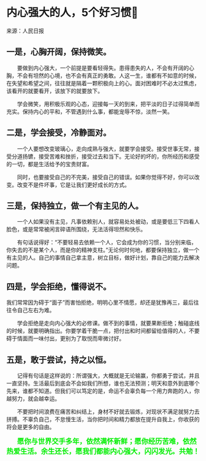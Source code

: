 # 内心强大的人，5个好习惯:book:

来源：人民日报

## **一是，心胸开阔，保持微笑。**

　　要做到内心强大，一个前提是要看轻得失。患得患失的人，不会有开阔的心胸，不会有坦然的心境，也不会有真正的勇敢。人这一生，谁都有不如意的时候，在失望和希望之间，往往就是隔着一颗积极向上的心。面对困难时不必太过焦虑，该看开的就要看开，该放下的就要放下。

　　学会微笑，用积极乐观的心态，迎接每一天的到来，把平淡的日子过得简单而充实。保持内心的平和，不管遇到什么事，都能宠辱不惊，淡然一笑。

## **二是，学会接受，冷静面对。**

　　一个人要想改变玻璃心，走向成熟与强大，就要学会接受。接受世事无常，接受分道扬镳，接受苦难和挫折，接受过去和当下。无论好的坏的，你所经历和感受的一切，都是生活给予的宝贵财富。

　　同时，也要接受自己的不完美，接受自己的错误。如果你觉得不好，你可以改变。改变不是件坏事，它是让我们更好成长的方式。

## **三是，保持独立，做一个有主见的人。**

　　一个人如果没有主见，凡事依赖别人，就容易处处被动，或是要低三下四看人脸色，或是常常被闲言碎语所围绕，无法活得坦然和快乐。

　　有句话说得好：“不要轻易去依赖一个人，它会成为你的习惯，当分别来临，你失去的不是某个人，而是你的精神支柱。”无论何时何地，都要保持独立，做一个有主见的人。自己的事情自己拿主意，树立目标，做好计划，靠自己的能力去解决问题。

## **四是，学会拒绝，懂得说不。**

​		我们常常因为碍于“面子”而害怕拒绝，明明心里不情愿，却还是犹豫再三，最后往往令自己左右为难。

　　学会拒绝是走向内心强大的必修课。做不到的事情，就要果断拒绝；触碰底线的时候，就要明确指出。你要学着干脆一点，把付出和时间都留给值得的人，不要碍于情面而一味付出，更别为了取悦而卑微讨好。

## **五是，敢于尝试，持之以恒。**

　　记得有句话是这样说的：所谓强大，大概就是无论输赢，你都勇于尝试，并且一直坚持。生活最后到底会不会如我们所想，谁也无法预测；明天和意外到底哪个先来，谁都不知道。但我们可以笃定的是，命运不会辜负每一个用力奔跑的人，你越努力，就会越幸运。

　　不要把时间浪费在痛苦和纠结上，身材不好就去锻炼，对现状不满足就努力去拼搏。不辜负自己，不怠慢生活，当你把时间和精力都放在提升自我上，你收获的将会是更多的自由。

　　**<font size=4 color='gree'>愿你与世界交手多年，依然满怀新鲜；愿你经历苦难，依然热爱生活。余生还长，愿我们都能内心强大，闪闪发光。共勉！</font>**